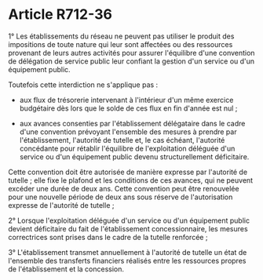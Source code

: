 # Article R712-36

1° Les établissements du réseau ne peuvent pas utiliser le produit des impositions de toute nature qui leur sont affectées ou des ressources provenant de leurs autres activités pour assurer l'équilibre d'une convention de délégation de service public leur confiant la gestion d'un service ou d'un équipement public.

Toutefois cette interdiction ne s'applique pas :

- aux flux de trésorerie intervenant à l'intérieur d'un même exercice budgétaire dès lors que le solde de ces flux en fin d'année est nul ;

- aux avances consenties par l'établissement délégataire dans le cadre d'une convention prévoyant l'ensemble des mesures à prendre par l'établissement, l'autorité de tutelle et, le cas échéant, l'autorité concédante pour rétablir l'équilibre de l'exploitation déléguée d'un service ou d'un équipement public devenu structurellement déficitaire.

Cette convention doit être autorisée de manière expresse par l'autorité de tutelle ; elle fixe le plafond et les conditions de ces avances, qui ne peuvent excéder une durée de deux ans. Cette convention peut être renouvelée pour une nouvelle période de deux ans sous réserve de l'autorisation expresse de l'autorité de tutelle ;

2° Lorsque l'exploitation déléguée d'un service ou d'un équipement public devient déficitaire du fait de l'établissement concessionnaire, les mesures correctrices sont prises dans le cadre de la tutelle renforcée ;

3° L'établissement transmet annuellement à l'autorité de tutelle un état de l'ensemble des transferts financiers réalisés entre les ressources propres de l'établissement et la concession.
